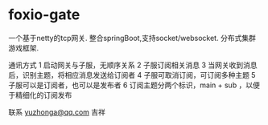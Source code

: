 # foxio-gate
一个基于netty的tcp网关. 整合springBoot,支持socket/websocket. 分布式集群游戏框架.

 通讯方式
	1 启动网关与子服，无顺序关系
	2 子服订阅相关消息
	3 当网关收到消息后，识别主题，将相应消息发送给订阅者
	4 子服可取消订阅，可订阅多种主题
	5 子服可以是订阅者，也可以是发布者
	6 订阅主题分两个标识，main + sub ，以便于精细化的订阅发布



联系  yuzhonga@qq.com 吉祥
